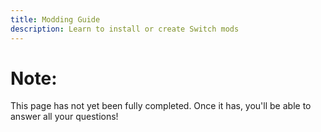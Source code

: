 ```yaml
---
title: Modding Guide
description: Learn to install or create Switch mods
---
```


# Note:
This page has not yet been fully completed. Once it has, you'll be able to answer all your questions!
